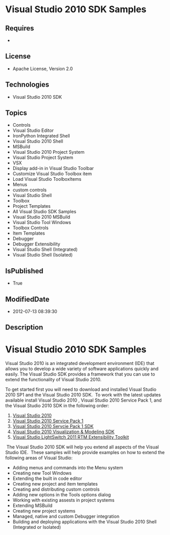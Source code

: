 # Visual Studio 2010 SDK Samples
## Requires
* 
## License
* Apache License, Version 2.0
## Technologies
* Visual Studio 2010 SDK
## Topics
* Controls
* Visual Studio Editor
* IronPython Integrated Shell
* Visual Studio 2010 Shell
* MSBuild
* Visual Studio 2010 Project System
* Visual Studio Project System
* VSX
* Display add-in in Visual Studio Toolbar
* Customize Visual Studio Toolbox item
* Load Visual Studio ToolboxItems
* Menus
* custom controls
* Visual Studio Shell
* Toolbox
* Project Templates
* All Visual Studio SDK Samples
* Visual Studio 2010 MSBuild
* Visual Studio Tool Windows
* Toolbox Controls
* Item Templates
* Debugger
* Debugger Extensibility
* Visual Studio Shell (Integrated)
* Visual Studio Shell (Isolated)
## IsPublished
* True
## ModifiedDate
* 2012-07-13 08:39:30
## Description

<h1>Visual Studio 2010 SDK Samples</h1>
<p>Visual Studio 2010 is an integrated development environment (IDE) that allows you to develop a wide variety of software applications quickly and easily. The Visual Studio SDK provides a framework that you can use to extend the functionality of Visual Studio
 2010.</p>
<p>To get started first you will need to download and installed Visual Studio 2010 SP1 and the Visual Studio 2010 SDK.&nbsp; To work with the latest updates available install Visual Studio 2010 , Visual Studio 2010 Service Pack 1, and the Visual Studio 2010
 SDK in the following order:</p>
<ol>
<li><a href="http://www.microsoft.com/visualstudio/en-us/try">Visual Studio 2010</a>
</li><li><a href="http://www.microsoft.com/download/en/details.aspx?id=23691">Visual Studio 2010 Service Pack 1</a>
</li><li><a href="http://www.microsoft.com/download/en/details.aspx?id=21835">Visual Studio 2010 Servcie Pack 1 SDK</a>
</li><li><a href="http://www.microsoft.com/download/en/details.aspx?displaylang=en&id=23025">Visual Studio 2010 Visualization &amp; Modeling SDK</a>
</li><li><a href="http://visualstudiogallery.msdn.microsoft.com/0dfaa2eb-3951-49e7-ade7-b9343761e1d2">Visual Studio LightSwitch 2011 RTM Extensibility Toolkit</a>
</li></ol>
<p>&nbsp;The Visual Studio 2010 SDK will help you extend all aspects of the Visual Studio IDE.&nbsp; These samples will help provide examples on how to extend the following areas of Visual Studio:</p>
<ul>
<li>Adding menus and commands into the Menu system </li><li>Creating new Tool Windows </li><li>Extending the built in code editor </li><li>Creating new project and item templates </li><li>Creating and distributing custom controls </li><li>Adding new options in the Tools options dialog </li><li>Working with existing assests in project systems </li><li>Extending MSBuild </li><li>Creating new project systems </li><li>Managed, native and custom Debugger integration </li><li>Building and deploying applications with the Visual Studio 2010 Shell (Integrated or Isolated)
</li></ul>
